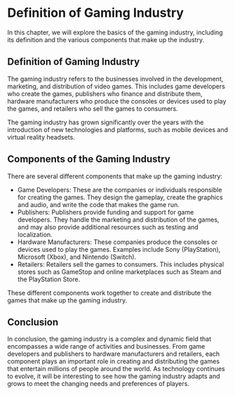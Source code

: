 Definition of Gaming Industry
===================================================================

In this chapter, we will explore the basics of the gaming industry, including its definition and the various components that make up the industry.

Definition of Gaming Industry
-----------------------------

The gaming industry refers to the businesses involved in the development, marketing, and distribution of video games. This includes game developers who create the games, publishers who finance and distribute them, hardware manufacturers who produce the consoles or devices used to play the games, and retailers who sell the games to consumers.

The gaming industry has grown significantly over the years with the introduction of new technologies and platforms, such as mobile devices and virtual reality headsets.

Components of the Gaming Industry
---------------------------------

There are several different components that make up the gaming industry:

* Game Developers: These are the companies or individuals responsible for creating the games. They design the gameplay, create the graphics and audio, and write the code that makes the game run.
* Publishers: Publishers provide funding and support for game developers. They handle the marketing and distribution of the games, and may also provide additional resources such as testing and localization.
* Hardware Manufacturers: These companies produce the consoles or devices used to play the games. Examples include Sony (PlayStation), Microsoft (Xbox), and Nintendo (Switch).
* Retailers: Retailers sell the games to consumers. This includes physical stores such as GameStop and online marketplaces such as Steam and the PlayStation Store.

These different components work together to create and distribute the games that make up the gaming industry.

Conclusion
----------

In conclusion, the gaming industry is a complex and dynamic field that encompasses a wide range of activities and businesses. From game developers and publishers to hardware manufacturers and retailers, each component plays an important role in creating and distributing the games that entertain millions of people around the world. As technology continues to evolve, it will be interesting to see how the gaming industry adapts and grows to meet the changing needs and preferences of players.


